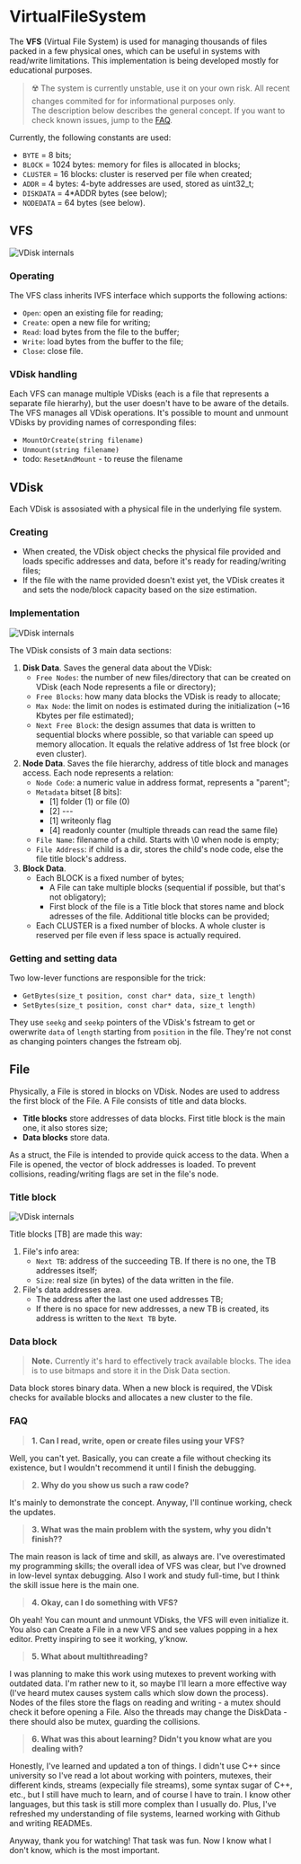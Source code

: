 # VirtualFileSystem
The **VFS** (Virtual File System) is used for managing thousands of files packed in a few physical ones, which can be useful in systems with read/write limitations. This implementation is being developed mostly for educational purposes.

> :radioactive: The system is currently unstable, use it on your own risk. All recent changes commited for for informational purposes only.<br/>
> The description below describes the general concept. If you want to check known issues, jump to the [FAQ](https://github.com/pixelJedi/VirtualFileSystem#faq).

Currently, the following constants are used:

- `BYTE` = 8 bits;
- `BLOCK` = 1024 bytes: memory for files is allocated in blocks;
- `CLUSTER` = 16 blocks: cluster is reserved per file when created;
- `ADDR` = 4 bytes: 4-byte addresses are used, stored as uint32_t;
- `DISKDATA` = 4*ADDR bytes (see below);
- `NODEDATA` = 64 bytes (see below).


## VFS
![VDisk internals](/VirtualFileSystem_Description/VFS.png)

### Operating
The VFS class inherits IVFS interface which supports the following actions:

- `Open`:	open an existing file for reading;
- `Create`:	open a new file for writing;
- `Read`:	load bytes from the file to the buffer;
- `Write`:	load bytes from the buffer to the file;
- `Close`:	close file.

### VDisk handling
Each VFS can manage multiple VDisks (each is a file that represents a separate file hierarhy), but the user doesn't have to be aware of the details. The VFS manages all VDisk operations.
It's possible to mount and unmount VDisks by providing names of corresponding files:
- `MountOrCreate(string filename)`
- `Unmount(string filename)`
- todo: `ResetAndMount` - to reuse the filename

## VDisk

Each VDisk is assosiated with a physical file in the underlying file system.

### Creating
- When created, the VDisk object checks the physical file provided and loads specific addresses and data, before it's ready for reading/writing files;
- If the file with the name provided doesn't exist yet, the VDisk creates it and sets the node/block capacity based on the size estimation.

### Implementation
![VDisk internals](/VirtualFileSystem_Description/VDisk.png)

The VDisk consists of 3 main data sections:

1. **Disk Data**. Saves the general data about the VDisk:
	- `Free Nodes`: 	the number of new files/directory that can be created on VDisk (each Node represents a file or directory);
	- `Free Blocks`: 	how many data blocks the VDisk is ready to allocate;
	- `Max Node`: 		the limit on nodes is estimated during the initialization (~16 Kbytes per file estimated);
	- `Next Free Block`:	the design assumes that data is written to sequential blocks where possible, so that variable can speed up memory allocation. It equals the relative address of 1st free block (or even cluster).
2. **Node Data**. Saves the file hierarchy, address of title block and manages access. Each node represents a relation:
	- `Node Code`:		a numeric value in address format, represents a "parent";
	- `Metadata` bitset [8 bits]:
		- [1] folder (1) or file (0)
		- [2] ---
		- [1] writeonly flag
		- [4] readonly counter (multiple threads can read the same file)
	- `File Name`:		filename of a child. Starts with \0 when node is empty;
	- `File Address`:	if child is a dir, stores the child's node code, else the file title block's address.
3. **Block Data**. 
	- Each BLOCK is a fixed number of bytes;
		- A File can take multiple blocks (sequential if possible, but that's not obligatory);
		- First block of the file is a Title block that stores name and block adresses of the file. Additional title blocks can be provided;
	- Each CLUSTER is a fixed number of blocks. A whole cluster is reserved per file even if less space is actually required.

### Getting and setting data
Two low-lever functions are responsible for the trick:

- `GetBytes(size_t position, const char* data, size_t length)`
- `SetBytes(size_t position, const char* data, size_t length)`

They use `seekg` and `seekp` pointers of the VDisk's fstream to get or owerwrite `data` of `length` starting from `position` in the file.
They're not const as changing pointers changes the fstream obj.

## File

Physically, a File is stored in blocks on VDisk. Nodes are used to address the first block of the File.
A File consists of title and data blocks.
- **Title blocks** store addresses of data blocks. First title block is the main one, it also stores size;
- **Data blocks** store data.

As a struct, the File is intended to provide quick access to the data. When a File is opened, the vector of block addresses is loaded. To prevent collisions, reading/writing flags are set in the file's node.

### Title block
![VDisk internals](/VirtualFileSystem_Description/TitleBlocks.png)

Title blocks [TB] are made this way:
1. File's info area:
	- `Next TB`:		address of the succeeding TB. If there is no one, the TB addresses itself;
	- `Size`:		real size (in bytes) of the data written in the file.
2. File's data addresses area.
	- The address after the last one used addresses TB;
	- If there is no space for new addresses, a new TB is created, its address is written to the `Next TB` byte.
	
### Data block
> **Note.** Currently it's hard to effectively track available blocks. The idea is to use bitmaps and store it in the Disk Data section.

Data block stores binary data.
When a new block is required, the VDisk checks for available blocks and allocates a new cluster to the file.

### FAQ
> **1. Can I read, write, open or create files using your VFS?**

Well, you can't yet. Basically, you can create a file without checking its existence, but I wouldn't recommend it until I finish the debugging.

> **2. Why do you show us such a raw code?**

It's mainly to demonstrate the concept. Anyway, I'll continue working, check the updates.

> **3. What was the main problem with the system, why you didn't finish??**

The main reason is lack of time and skill, as always are. I've overestimated my programming skills; the overall idea of VFS was clear, but I've drowned in low-level syntax debugging. Also I work and study full-time, but I think the skill issue here is the main one.

> **4. Okay, can I do something with VFS?**

Oh yeah! You can mount and unmount VDisks, the VFS will even initialize it. You also can Create a File in a new VFS and see values popping in a hex editor. Pretty inspiring to see it working, y'know.

> **5. What about multithreading?**

I was planning to make this work using mutexes to prevent working with outdated data. I'm rather new to it, so maybe I'll learn a more effective way (I've heard mutex causes system calls which slow down the process).
Nodes of the files store the flags on reading and writing - a mutex should check it before opening a File.
Also the threads may change the DiskData - there should also be mutex, guarding the collisions.

> **6. What was this about learning? Didn't you know what are you dealing with?**

Honestly, I've learned and updated a ton of things. I didn't use C++ since university so I've read a lot about working with pointers, mutexes, their different kinds, streams (expecially file streams), some syntax sugar of C++, etc., but I still have much to learn, and of course I have to train.
I know other languages, but this task is still more complex than I usually do.
Plus, I've refreshed my understanding of file systems, learned working with Github and writing READMEs.

Anyway, thank you for watching! That task was fun. Now I know what I don't know, which is the most important.
